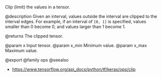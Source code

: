 Clip (limit) the values in a tensor.

@description
Given an interval, values outside the interval are clipped to the
interval edges. For example, if an interval of `[0, 1]` is specified,
values smaller than 0 become 0, and values larger than 1 become 1.

@returns
    The clipped tensor.

@param x Input tensor.
@param x_min Minimum value.
@param x_max Maximum value.

@export
@family ops
@seealso
+ <https://www.tensorflow.org/api_docs/python/tf/keras/ops/clip>
